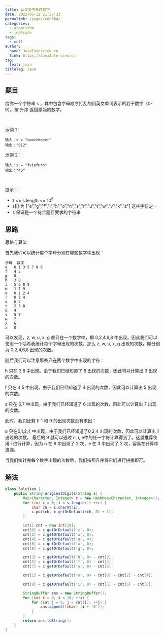 ```yaml
---
title: 从英文中重建数字
date: 2022-05-12 21:37:33
permalink: /pages/c0e564/
categories: 
  - algorithm
  - leetcode
tags: 
  - null
author: 
  name: JavaInterview.cn
  link: https://JavaInterview.cn
tag: 
  text: java
titleTag: Java
---
```




## 题目
给你一个字符串 s ，其中包含字母顺序打乱的用英文单词表示的若干数字（0-9）。按 升序 返回原始的数字。

 

示例 1：

    输入：s = "owoztneoer"
    输出："012"
示例 2：

    输入：s = "fviefuro"
    输出："45"
 

提示：

- 1 <= s.length <= 10<sup>5</sup>
- s[i] 为 ["e","g","f","i","h","o","n","s","r","u","t","w","v","x","z"] 这些字符之一
- s 保证是一个符合题目要求的字符串



## 思路

思路与算法

首先我们可以统计每个字母分别在哪些数字中出现：

    字母	数字
    e	0 1 3 5 7 8 9
    f	4 5
    g	8
    h	3 8
    i	5 6 8 9
    n	1 7 9
    o	0 1 2 4
    r	0 3 4
    s	6 7
    t	2 3 8
    u	4
    v	5 7
    w	2
    x	6
    z	0
可以发现，z, w, u, x, g 都只在一个数字中，即 0,2,4,6,8 中出现。因此我们可以使用一个哈希表统计每个字母出现的次数，那么 z, w, u, x, g 出现的次数，即分别为 0,2,4,6,8 出现的次数。

随后我们可以注意那些只在两个数字中出现的字符：

h 只在 3,8 中出现。由于我们已经知道了 8 出现的次数，因此可以计算出 3 出现的次数。

f 只在 4,5 中出现。由于我们已经知道了 4 出现的次数，因此可以计算出 5 出现的次数。

s 只在 6,7 中出现。由于我们已经知道了 6 出现的次数，因此可以计算出 7 出现的次数。

此时，我们还剩下 1 和 9 的出现次数没有求出：

o 只在0,1,2,4 中出现，由于我们已经知道了0,2,4 出现的次数，因此可以计算出 1
出现的次数。 最后的 9 就可以通过 n, i, e中的任一字符计算得到了。这里推荐使用 i
进行计算，因为 n 在 9 中出现了 2 次，e 在 3 中出现了 2 次，容易在计算中遗漏。

当我们统计完每个数字出现的次数后，我们按照升序将它们进行拼接即可。

## 解法
```java
class Solution {
    public String originalDigits(String s) {
        Map<Character, Integer> c = new HashMap<Character, Integer>();
        for (int i = 0; i < s.length(); ++i) {
            char ch = s.charAt(i);
            c.put(ch, c.getOrDefault(ch, 0) + 1);
        }

        int[] cnt = new int[10];
        cnt[0] = c.getOrDefault('z', 0);
        cnt[2] = c.getOrDefault('w', 0);
        cnt[4] = c.getOrDefault('u', 0);
        cnt[6] = c.getOrDefault('x', 0);
        cnt[8] = c.getOrDefault('g', 0);

        cnt[3] = c.getOrDefault('h', 0) - cnt[8];
        cnt[5] = c.getOrDefault('f', 0) - cnt[4];
        cnt[7] = c.getOrDefault('s', 0) - cnt[6];

        cnt[1] = c.getOrDefault('o', 0) - cnt[0] - cnt[2] - cnt[4];

        cnt[9] = c.getOrDefault('i', 0) - cnt[5] - cnt[6] - cnt[8];

        StringBuffer ans = new StringBuffer();
        for (int i = 0; i < 10; ++i) {
            for (int j = 0; j < cnt[i]; ++j) {
                ans.append((char) (i + '0'));
            }
        }
        return ans.toString();
    }
}


```